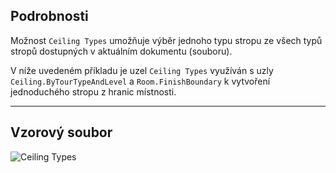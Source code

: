 ## Podrobnosti
Možnost `Ceiling Types` umožňuje výběr jednoho typu stropu ze všech typů stropů dostupných v aktuálním dokumentu (souboru).

V níže uvedeném příkladu je uzel `Ceiling Types` využíván s uzly `Ceiling.ByTourTypeAndLevel` a `Room.FinishBoundary` k vytvoření jednoduchého stropu z hranic místnosti.
___
## Vzorový soubor

![Ceiling Types](./DSRevitNodesUI.CeilingTypes_img.jpg)
